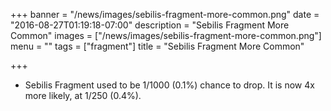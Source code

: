 +++
banner = "/news/images/sebilis-fragment-more-common.png"
date = "2016-08-27T01:19:18-07:00"
description = "Sebilis Fragment More Common"
images = ["/news/images/sebilis-fragment-more-common.png"]
menu = ""
tags = ["fragment"]
title = "Sebilis Fragment More Common"

+++
* Sebilis Fragment used to be 1/1000 (0.1%) chance to drop. It is now 4x more likely, at 1/250 (0.4%).
<!--more-->